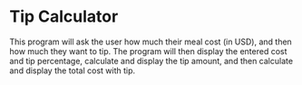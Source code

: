 # Tip Calculator

This program will ask the user how much their meal cost (in USD), and then how much they want to tip. The program will then display the entered cost and tip percentage, calculate and display the tip amount, and then calculate and display the total cost with tip.
